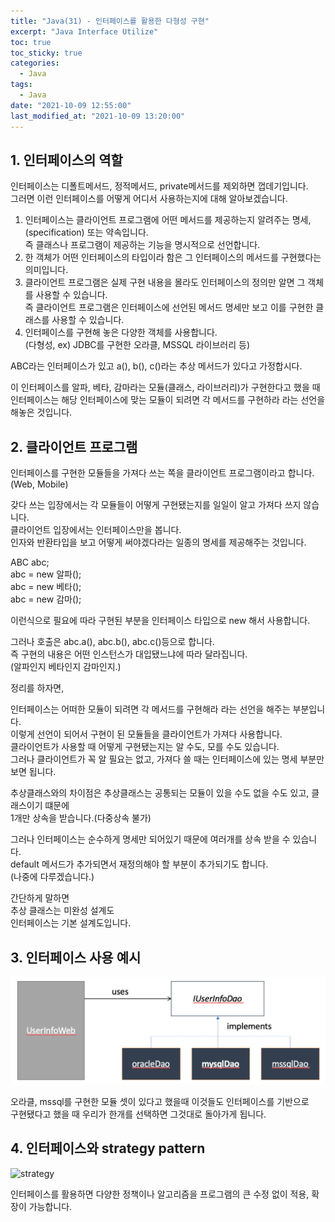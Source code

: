 ```yaml
---
title: "Java(31) - 인터페이스를 활용한 다형성 구현"
excerpt: "Java Interface Utilize"
toc: true
toc_sticky: true
categories:
  - Java
tags:
  - Java
date: "2021-10-09 12:55:00"
last_modified_at: "2021-10-09 13:20:00"
---
```


## 1. 인터페이스의 역할

인터페이스는 디폴트메서드, 정적메서드, private메서드를 제외하면 껍데기입니다.<br/>
그러면 이런 인터페이스를 어떻게 어디서 사용하는지에 대해 알아보겠습니다.<br/>

1. 인터페이스는 클라이언트 프로그램에 어떤 메서드를 제공하는지 알려주는 명세,<br/>
   (specification) 또는 약속입니다.<br/>
   즉 클래스나 프로그램이 제공하는 기능을 명시적으로 선언합니다.
2. 한 객체가 어떤 인터페이스의 타입이라 함은 그 인터페이스의 메서드를 구현했다는 의미입니다.
3. 클라이언트 프로그램은 실제 구현 내용을 몰라도 인터페이스의 정의만 알면 그 객체를 사용할 수 있습니다.<br/>
   즉 클라이언트 프로그램은 인터페이스에 선언된 메서드 명세만 보고 이를 구현한 클래스를 사용할 수 있습니다.
4. 인터페이스를 구현해 놓은 다양한 객체를 사용합니다.<br/>
   (다형성, ex) JDBC를 구현한 오라클, MSSQL 라이브러리 등)<br/>

ABC라는 인터페이스가 있고 a(), b(), c()라는 추상 메서드가 있다고 가정합시다.<br/>

이 인터페이스를 알파, 베타, 감마라는 모듈(클래스, 라이브러리)가 구현한다고 했을 때<br/>
인터페이스는 해당 인터페이스에 맞는 모듈이 되려면 각 메서드를 구현하라 라는 선언을 해놓은 것입니다.<br/>

## 2. 클라이언트 프로그램

인터페이스를 구현한 모듈들을 가져다 쓰는 쪽을 클라이언트 프로그램이라고 합니다.<br/>
(Web, Mobile)<br/>

갖다 쓰는 입장에서는 각 모듈들이 어떻게 구현됐는지를 일일이 알고 가져다 쓰지 않습니다.<br/>
클라이언트 입장에서는 인터페이스만을 봅니다.<br/>
인자와 반환타입을 보고 어떻게 써야겠다라는 일종의 명세를 제공해주는 것입니다.<br/>

ABC abc;<br/>
abc = new 알파();<br/>
abc = new 베타();<br/>
abc = new 감마();<br/>

이런식으로 필요에 따라 구현된 부분을 인터페이스 타입으로 new 해서 사용합니다.<br/>

그러나 호출은 abc.a(), abc.b(), abc.c()등으로 합니다.<br/>
즉 구현의 내용은 어떤 인스턴스가 대입됐느냐에 따라 달라집니다.<br/>
(알파인지 베타인지 감마인지.)<br/>

정리를 하자면,<br/>

인터페이스는 어떠한 모듈이 되려면 각 메서드를 구현해라 라는 선언을 해주는 부분입니다.<br/>
이렇게 선언이 되어서 구현이 된 모듈들을 클라이언트가 가져다 사용합니다.<br/>
클라이언트가 사용할 때 어떻게 구현됐는지는 알 수도, 모를 수도 있습니다.<br/>
그러나 클라이언트가 꼭 알 필요는 없고, 가져다 쓸 때는 인터페이스에 있는 명세 부분만 보면 됩니다.<br/>

추상클래스와의 차이점은 추상클래스는 공통되는 모듈이 있을 수도 없을 수도 있고, 클래스이기 떄문에<br/>
1개만 상속을 받습니다.(다중상속 불가)<br/>

그러나 인터페이스는 순수하게 명세만 되어있기 때문에 여러개를 상속 받을 수 있습니다.<br/>
default 메서드가 추가되면서 재정의해야 할 부분이 추가되기도 합니다.<br/>
(나중에 다루겠습니다.)<br/>

간단하게 말하면<br/>
추상 클래스는 미완성 설계도<br/>
인터페이스는 기본 설계도입니다.<br/>

## 3. 인터페이스 사용 예시

![interface](/images/interface.png)<br/>

오라클, mssql를 구현한 모듈 셋이 있다고 했을때 이것들도 인터페이스를 기반으로<br/>
구현됐다고 했을 때 우리가 한개를 선택하면 그것대로 돌아가게 됩니다.<br/>

## 4. 인터페이스와 strategy pattern

![strategy](/imgaes/strategy_pattern.png)<br/>

인터페이스를 활용하면 다양한 정책이나 알고리즘을 프로그램의 큰 수정 없이 적용, 확장이 가능합니다.<br/>
